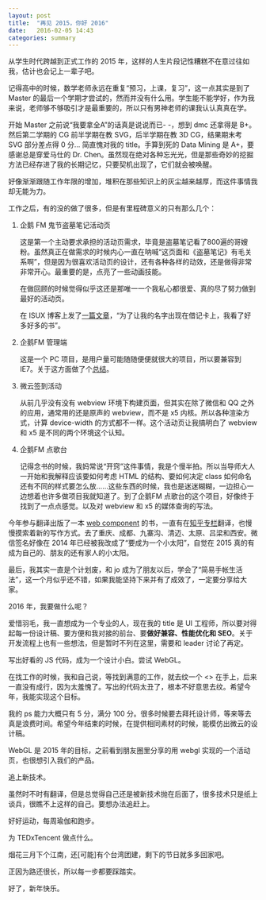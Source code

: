 ```yaml
---
layout: post
title:  "再见 2015，你好 2016"
date:   2016-02-05 14:43
categories: summary
---
```


从学生时代跨越到正式工作的 2015 年，这样的人生片段记性糟糕不在意过往如我，估计也会记上一辈子吧。



记得高中的时候，数学老师永远在重复“预习，上课，复习”，这一点其实是到了 Master 的最后一个学期才尝试的，然而并没有什么用。学生能不能学好，作为我来说，老师够不够吸引才是最重要的，所以只有男神老师的课我认认真真在学。



开始 Master 之前说“我要拿全A”的话真是说说而已- -，想到 dmc 还拿得是 B+。然后第二学期的 CG 前半学期在教 SVG，后半学期在教 3D CG，结果期末考 SVG 部分差点得 0 分... 简直愧对我的 title。手算到死的 Data Mining 是 A+，要感谢总是穿爱马仕的 Dr. Chen。虽然现在绝对各种忘光光，但是那些奇妙的挖掘方法已经存进了我的长期记忆，只要契机出现了，它们就会被唤醒。



好像渐渐跟随工作年限的增加，堆积在那些知识上的灰尘越来越厚，而这件事情我却无能为力。



工作之后，有的没的做了很多，但是有里程碑意义的只有那么几个：

1. 企鹅 FM 鬼节盗墓笔记活动页
   
   这是第一个主动要求承担的活动页需求，毕竟是盗墓笔记看了800遍的哥嫂粉。虽然真正在做需求的时候内心一直在呐喊“这页面和《盗墓笔记》有毛关系啊”，但是因为很喜欢活动页的设计，还有各种各样的动效，还是做得非常非常开心。最重要的是，点亮了一些动画技能。
   
   在做回顾的时候觉得似乎这还是那唯一一个我私心都很爱、真的尽了努力做到最好的活动页。
   
   在 ISUX 博客上发了[一篇文章](http://isux.tencent.com/spirit-festival-act-summary.html)，“为了让我的名字出现在借记卡上，我看了好多好多的书”。
   
2. 企鹅FM 管理端
   
   这是一个 PC 项目，是用户量可能随随便便就很大的项目，所以要兼容到 IE7。关于这方面做了个[总结](http://app.yinxiang.com/l/ABQI3-k89thGO45_-1obuIse-ZsYQwOEWrE/)。
   
3. 微云签到活动
   
   从前几乎没有没有 webview 环境下构建页面，但其实在除了微信和 QQ 之外的应用，通常用的还是原声的 webview，而不是 x5 内核。所以各种渲染方式，计算 device-width 的方式都不一样。这个活动页让我搞明白了 webview 和 x5 是不同的两个环境这个认知。
   
4. 企鹅FM 点歌台
   
   记得念书的时候，我妈常说“开窍”这件事情，我是个慢半拍。所以当导师大人一开始和我解释应该要如何考虑 HTML 的结构、要如何决定 class 如何命名还有不同的样式要怎么放……这些东西的时候，我也是迷迷糊糊，一边担心一边想着也许多做项目我就知道了。到了企鹅FM 点歌台的这个项目，好像终于找到了一点点感觉。以及对 webview 和 x5 的媒体查询的写法。



今年参与翻译出版了一本 [web component](http://www.amazon.cn/Web-Component%E5%AE%9E%E6%88%98-%E6%8E%A2%E7%B4%A2PolymerJS-Mozilla-Brick-Bosonic%E4%B8%8EReactJS%E6%A1%86%E6%9E%B6-%E6%A1%91%E8%BF%AA%E6%99%AE%C2%B7%E5%BA%93%E9%A9%AC%E5%B0%94%C2%B7%E5%B8%95%E7%89%B9%E5%B0%94/dp/B017BVR54Y/ref=sr_1_1?ie=UTF8&qid=1452574811&sr=8-1&keywords=web+component+%E5%AE%9E%E6%88%98) 的书，一直有在[知乎专栏](http://zhuanlan.zhihu.com/FrontendMagazine)翻译，也慢慢摸索着新的写作方式。去了重庆、成都、九寨沟、清迈、太原、吕梁和西安。微信签名好像在 2014 年已经被我改成了“要成为一个小太阳”，自觉在 2015 真的有成为自己的、朋友的还有家人的小太阳。



最后，我其实一直是个计划废，和 jo 成为了朋友以后，学会了“简易手帐生活法”，这一个月似乎还不错，如果我能坚持下来并有了成效了，一定要分享给大家。



2016 年，我要做什么呢？



爱惜羽毛，我一直想成为一个专业的人，现在我的 title 是 UI 工程师，所以要对得起每一份设计稿、要方便和我对接的前台、要**做好兼容、性能优化和 SEO**。关于开发流程上也有一些想法，但是暂时不列在这里，需要和 leader 讨论了再定。



写出好看的 JS 代码，成为一个设计小白。尝试 WebGL。

在找工作的时候，我和自己说，等找到满意的工作，就去纹一个 <> 在手上，后来一直没有成行，因为太羞愧了。写出的代码太丑了，根本不好意思去纹。希望今年，我能实现这个目标。

我的 ps 能力大概只有 5 分，满分 100 分。很多时候要去拜托设计师，等来等去真是浪费时间。希望今年结束的时候，在提供相同素材的时候，能模仿出微云的设计稿。

WebGL 是 2015 年的目标，之前看到朋友圈里分享的用 webgl 实现的一个活动页，也很想引入我们的产品。





追上新技术。

虽然时不时有翻译，但是总觉得自己还是被新技术抛在后面了，很多技术只是纸上谈兵，很瞧不上这样的自己。要想办法追赶上。



好好运动，每周瑜伽和跑步。



为 TEDxTencent 做点什么。



烟花三月下个江南，还[可能]有个台湾团建，剩下的节日就多多回家吧。



正因为路还很长，所以每一步都要踩踏实。







好了，新年快乐。